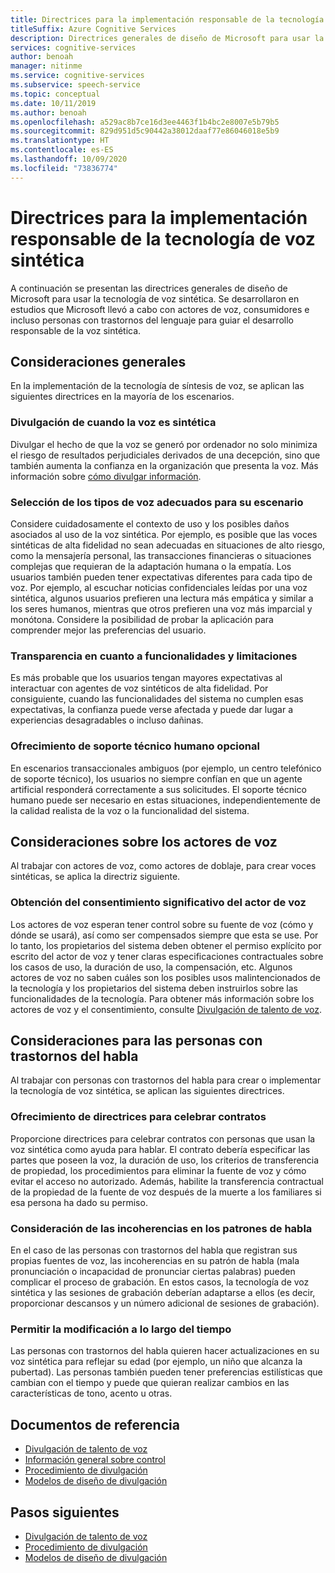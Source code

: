 ```yaml
---
title: Directrices para la implementación responsable de la tecnología de voz sintética
titleSuffix: Azure Cognitive Services
description: Directrices generales de diseño de Microsoft para usar la tecnología de voz sintética. Se desarrollaron en estudios que Microsoft llevó a cabo con actores de voz, consumidores y personas con trastornos del lenguaje para guiar el desarrollo responsable de la voz sintética.
services: cognitive-services
author: benoah
manager: nitinme
ms.service: cognitive-services
ms.subservice: speech-service
ms.topic: conceptual
ms.date: 10/11/2019
ms.author: benoah
ms.openlocfilehash: a529ac8b7ce16d3ee4463f1b4bc2e8007e5b79b5
ms.sourcegitcommit: 829d951d5c90442a38012daaf77e86046018e5b9
ms.translationtype: HT
ms.contentlocale: es-ES
ms.lasthandoff: 10/09/2020
ms.locfileid: "73836774"
---
```

# <a name="guidelines-for-responsible-deployment-of-synthetic-voice-technology"></a>Directrices para la implementación responsable de la tecnología de voz sintética
A continuación se presentan las directrices generales de diseño de Microsoft para usar la tecnología de voz sintética. Se desarrollaron en estudios que Microsoft llevó a cabo con actores de voz, consumidores e incluso personas con trastornos del lenguaje para guiar el desarrollo responsable de la voz sintética.

## <a name="general-considerations"></a>Consideraciones generales
En la implementación de la tecnología de síntesis de voz, se aplican las siguientes directrices en la mayoría de los escenarios.

### <a name="disclose-when-the-voice-is-synthetic"></a>Divulgación de cuando la voz es sintética
Divulgar el hecho de que la voz se generó por ordenador no solo minimiza el riesgo de resultados perjudiciales derivados de una decepción, sino que también aumenta la confianza en la organización que presenta la voz. Más información sobre [cómo divulgar información](concepts-disclosure-guidelines.md).

### <a name="select-appropriate-voice-types-for-your-scenario"></a>Selección de los tipos de voz adecuados para su escenario
Considere cuidadosamente el contexto de uso y los posibles daños asociados al uso de la voz sintética. Por ejemplo, es posible que las voces sintéticas de alta fidelidad no sean adecuadas en situaciones de alto riesgo, como la mensajería personal, las transacciones financieras o situaciones complejas que requieran de la adaptación humana o la empatía. Los usuarios también pueden tener expectativas diferentes para cada tipo de voz. Por ejemplo, al escuchar noticias confidenciales leídas por una voz sintética, algunos usuarios prefieren una lectura más empática y similar a los seres humanos, mientras que otros prefieren una voz más imparcial y monótona. Considere la posibilidad de probar la aplicación para comprender mejor las preferencias del usuario.

### <a name="be-transparent-about-capabilities-and-limitations"></a>Transparencia en cuanto a funcionalidades y limitaciones
Es más probable que los usuarios tengan mayores expectativas al interactuar con agentes de voz sintéticos de alta fidelidad. Por consiguiente, cuando las funcionalidades del sistema no cumplen esas expectativas, la confianza puede verse afectada y puede dar lugar a experiencias desagradables o incluso dañinas.

### <a name="provide-optional-human-support"></a>Ofrecimiento de soporte técnico humano opcional
En escenarios transaccionales ambiguos (por ejemplo, un centro telefónico de soporte técnico), los usuarios no siempre confían en que un agente artificial responderá correctamente a sus solicitudes. El soporte técnico humano puede ser necesario en estas situaciones, independientemente de la calidad realista de la voz o la funcionalidad del sistema.

## <a name="considerations-for-voice-talent"></a>Consideraciones sobre los actores de voz
Al trabajar con actores de voz, como actores de doblaje, para crear voces sintéticas, se aplica la directriz siguiente.

### <a name="obtain-meaningful-consent-from-voice-talent"></a>Obtención del consentimiento significativo del actor de voz
Los actores de voz esperan tener control sobre su fuente de voz (cómo y dónde se usará), así como ser compensados siempre que esta se use. Por lo tanto, los propietarios del sistema deben obtener el permiso explícito por escrito del actor de voz y tener claras especificaciones contractuales sobre los casos de uso, la duración de uso, la compensación, etc. Algunos actores de voz no saben cuáles son los posibles usos malintencionados de la tecnología y los propietarios del sistema deben instruirlos sobre las funcionalidades de la tecnología. Para obtener más información sobre los actores de voz y el consentimiento, consulte [Divulgación de talento de voz](https://aka.ms/disclosure-voice-talent).


## <a name="considerations-for-those-with-speech-disorders"></a>Consideraciones para las personas con trastornos del habla
Al trabajar con personas con trastornos del habla para crear o implementar la tecnología de voz sintética, se aplican las siguientes directrices.

### <a name="provide-guidelines-to-establish-contracts"></a>Ofrecimiento de directrices para celebrar contratos
Proporcione directrices para celebrar contratos con personas que usan la voz sintética como ayuda para hablar. El contrato debería especificar las partes que poseen la voz, la duración de uso, los criterios de transferencia de propiedad, los procedimientos para eliminar la fuente de voz y cómo evitar el acceso no autorizado. Además, habilite la transferencia contractual de la propiedad de la fuente de voz después de la muerte a los familiares si esa persona ha dado su permiso.

### <a name="account-for-inconsistencies-in-speech-patterns"></a>Consideración de las incoherencias en los patrones de habla
En el caso de las personas con trastornos del habla que registran sus propias fuentes de voz, las incoherencias en su patrón de habla (mala pronunciación o incapacidad de pronunciar ciertas palabras) pueden complicar el proceso de grabación. En estos casos, la tecnología de voz sintética y las sesiones de grabación deberían adaptarse a ellos (es decir, proporcionar descansos y un número adicional de sesiones de grabación).

### <a name="allow-modification-over-time"></a>Permitir la modificación a lo largo del tiempo
Las personas con trastornos del habla quieren hacer actualizaciones en su voz sintética para reflejar su edad (por ejemplo, un niño que alcanza la pubertad). Las personas también pueden tener preferencias estilísticas que cambian con el tiempo y puede que quieran realizar cambios en las características de tono, acento u otras.


## <a name="reference-docs"></a>Documentos de referencia

* [Divulgación de talento de voz](https://aka.ms/disclosure-voice-talent)
* [Información general sobre control](concepts-gating-overview.md)
* [Procedimiento de divulgación](concepts-disclosure-guidelines.md)
* [Modelos de diseño de divulgación](concepts-disclosure-patterns.md)

## <a name="next-steps"></a>Pasos siguientes

* [Divulgación de talento de voz](https://aka.ms/disclosure-voice-talent)
* [Procedimiento de divulgación](concepts-disclosure-guidelines.md)
* [Modelos de diseño de divulgación](concepts-disclosure-patterns.md)

